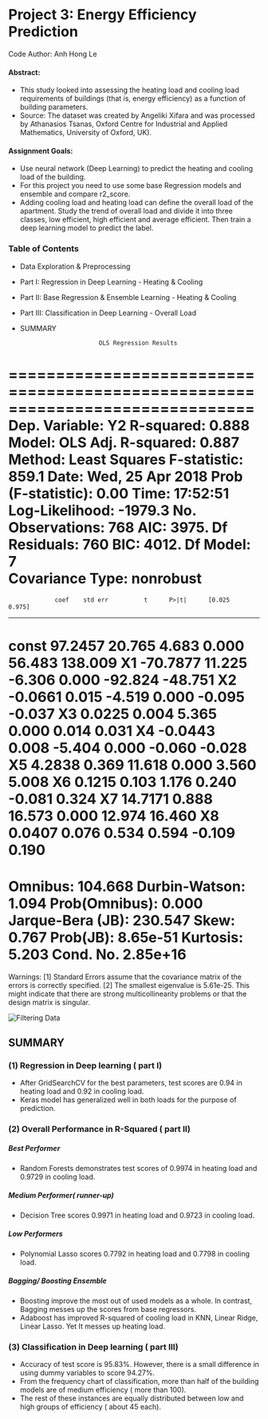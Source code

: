 # Project 3: Energy Efficiency Prediction 
Code Author: Anh Hong  Le

#### Abstract:
- This study looked into assessing the heating load and cooling load requirements of buildings (that is, energy efficiency) as a function of building parameters.
- Source: The dataset was created by Angeliki Xifara and was processed by Athanasios Tsanas, Oxford Centre for Industrial and Applied Mathematics, University of Oxford, UK).

#### Assignment Goals: 

- Use neural network (Deep Learning) to predict the heating and cooling load of the building. 
- For this project you need to use some base Regression models and ensemble and compare r2_score. 
- Adding cooling load and heating load can define the overall load of the apartment. Study the trend of overall load and divide it into three classes, low efficient, high efficient and average efficient. Then train a deep learning model to predict the label. 



###  Table of Contents
- Data Exploration & Preprocessing
- Part I: Regression in Deep Learning - Heating & Cooling
- Part II: Base Regression & Ensemble Learning - Heating & Cooling
- Part III: Classification in Deep Learning - Overall Load
- SUMMARY


                            OLS Regression Results                            
==============================================================================
Dep. Variable:                     Y2   R-squared:                       0.888
Model:                            OLS   Adj. R-squared:                  0.887
Method:                 Least Squares   F-statistic:                     859.1
Date:                Wed, 25 Apr 2018   Prob (F-statistic):               0.00
Time:                        17:52:51   Log-Likelihood:                -1979.3
No. Observations:                 768   AIC:                             3975.
Df Residuals:                     760   BIC:                             4012.
Df Model:                           7                                         
Covariance Type:            nonrobust                                         
==============================================================================
                 coef    std err          t      P>|t|      [0.025      0.975]
------------------------------------------------------------------------------
const         97.2457     20.765      4.683      0.000      56.483     138.009
X1           -70.7877     11.225     -6.306      0.000     -92.824     -48.751
X2            -0.0661      0.015     -4.519      0.000      -0.095      -0.037
X3             0.0225      0.004      5.365      0.000       0.014       0.031
X4            -0.0443      0.008     -5.404      0.000      -0.060      -0.028
X5             4.2838      0.369     11.618      0.000       3.560       5.008
X6             0.1215      0.103      1.176      0.240      -0.081       0.324
X7            14.7171      0.888     16.573      0.000      12.974      16.460
X8             0.0407      0.076      0.534      0.594      -0.109       0.190
==============================================================================
Omnibus:                      104.668   Durbin-Watson:                   1.094
Prob(Omnibus):                  0.000   Jarque-Bera (JB):              230.547
Skew:                           0.767   Prob(JB):                     8.65e-51
Kurtosis:                       5.203   Cond. No.                     2.85e+16
==============================================================================

Warnings:
[1] Standard Errors assume that the covariance matrix of the errors is correctly specified.
[2] The smallest eigenvalue is 5.61e-25. This might indicate that there are
strong multicollinearity problems or that the design matrix is singular.


![Filtering Data](https://github.com/ahl160730/Data-Science-in-Python/blob/master/UTD%20Machine%20Learning%20Projects/PredictingBitcoinFeb2018/pictures/LoadClassification.PNG)

## SUMMARY

### (1) Regression in Deep learning ( part I)

- After GridSearchCV for the best parameters, test scores are  0.94 in heating load and 0.92 in cooling load.
- Keras model has generalized well in both loads for the purpose of prediction.

### (2) Overall Performance in R-Squared ( part II)

##### Best Performer
- Random Forests demonstrates test scores of 0.9974 in heating load and 0.9729 in cooling load.

##### Medium Performer( runner-up)
- Decision Tree scores 0.9971 in heating load and 0.9723 in cooling load.

##### Low Performers
- Polynomial Lasso scores 0.7792 in heating load and 0.7798 in cooling load.

##### Bagging/ Boosting Ensemble
- Boosting improve the most out of used models as a whole. In contrast, Bagging messes up the scores from base regressors.
- Adaboost has improved R-squared of cooling load in KNN, Linear Ridge, Linear Lasso. Yet It messes up heating load.


### (3) Classification in Deep learning ( part III)

- Accuracy of test score is 95.83%. However, there is a small difference in using dummy variables to score 94.27%.
- From the frequency chart of classification, more than half of the building models are of medium efficiency ( more than 100).
- The rest of these instances are equally distributed between low and high groups of efficiency ( about 45 each).